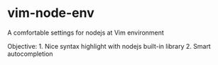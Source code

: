 vim-node-env
============

A comfortable settings for nodejs at Vim environment

Objective:
    1. Nice syntax highlight with nodejs built-in library
    2. Smart autocompletion

